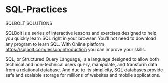 # SQL-Practices
SQLBOLT SOLUTIONS


SQLBolt is a series of interactive lessons and exercises designed to help you quickly learn SQL right in your browser. 
You'll not need to download any program to learn SQL. With Online platform https://sqlbolt.com/lesson/introduction 
you can improve your skills.


SQL, or Structured Query Language, is a language designed to allow both technical and non-technical users query, 
manipulate, and transform data from a relational database. And due to its simplicity, SQL databases provide safe and
scalable storage for millions of websites and mobile applications.
